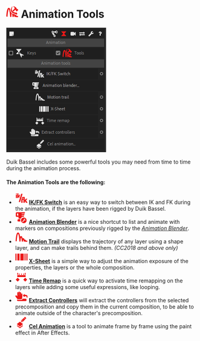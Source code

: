 # ![Animation Tool Icon](img/duik-icons/animtools-icon-r.png) Animation Tools

![animation tool panel](img\duik-screenshots\S-Animation\S-Animation-Tools\Animation-tool.PNG)

Duik Bassel includes some powerful tools you may need from time to time during the animation process.

#### The Animation Tools are the following:

- ![](img\duik-icons\ikfk-icon-r.png) **[IK/FK Switch](ik-fk-switch.md)** is an easy way to switch between IK and FK during the animation, if the layers have been rigged by Duik Bassel.
- ![](img\duik-icons\animblender-icon-r.png) **[Animation Blender](animation-blender.md)** is a nice shortcut to list and animate with markers on compositions previously rigged by the *[Animation Blender](animation-blender-setup.md)*.
- ![](img\duik-icons\motiontrail-icon-r.png) **[Motion Trail](motion-trail.md)** displays the trajectory of any layer using a shape layer, and can make trails behind them. _(CC2018 and above only)_
- ![](img\duik-icons\xsheet-icon-r.png) **[X-Sheet](x-sheet.md)** is a simple way to adjust the animation exposure of the properties, the layers or the whole composition.
- ![](img\duik-icons\timeremap-icon-r.png) **[Time Remap](time-remap.md)** is a quick way to activate time remapping on the layers while adding some useful expressions, like looping.
- ![](img\duik-icons\extractcontrollers_r.png) **[Extract Controllers](../Controller-Tools/#extract-controllers)** will extract the controllers from the selected precomposition and copy them in the current composition, to be able to animate outside of the character's precomposition.
- ![](img\duik-icons\cel-icon-r.png) **[Cel Animation](cel-animation.md)** is a tool to animate frame by frame using the paint effect in After Effects.

